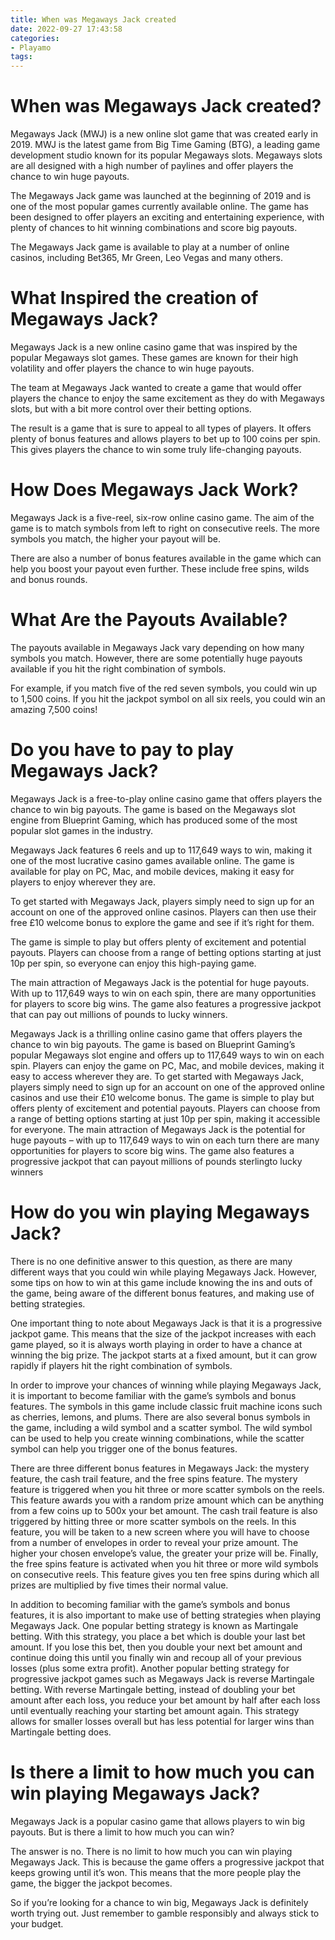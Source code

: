 ```yaml
---
title: When was Megaways Jack created
date: 2022-09-27 17:43:58
categories:
- Playamo
tags:
---
```



# When was Megaways Jack created?

Megaways Jack (MWJ) is a new online slot game that was created early in 2019. MWJ is the latest game from Big Time Gaming (BTG), a leading game development studio known for its popular Megaways slots. Megaways slots are all designed with a high number of paylines and offer players the chance to win huge payouts.

The Megaways Jack game was launched at the beginning of 2019 and is one of the most popular games currently available online. The game has been designed to offer players an exciting and entertaining experience, with plenty of chances to hit winning combinations and score big payouts.

The Megaways Jack game is available to play at a number of online casinos, including Bet365, Mr Green, Leo Vegas and many others.

# What Inspired the creation of Megaways Jack?

Megaways Jack is a new online casino game that was inspired by the popular Megaways slot games. These games are known for their high volatility and offer players the chance to win huge payouts.

The team at Megaways Jack wanted to create a game that would offer players the chance to enjoy the same excitement as they do with Megaways slots, but with a bit more control over their betting options.

The result is a game that is sure to appeal to all types of players. It offers plenty of bonus features and allows players to bet up to 100 coins per spin. This gives players the chance to win some truly life-changing payouts.

# How Does Megaways Jack Work?

Megaways Jack is a five-reel, six-row online casino game. The aim of the game is to match symbols from left to right on consecutive reels. The more symbols you match, the higher your payout will be.

There are also a number of bonus features available in the game which can help you boost your payout even further. These include free spins, wilds and bonus rounds.

# What Are the Payouts Available?

The payouts available in Megaways Jack vary depending on how many symbols you match. However, there are some potentially huge payouts available if you hit the right combination of symbols.

For example, if you match five of the red seven symbols, you could win up to 1,500 coins. If you hit the jackpot symbol on all six reels, you could win an amazing 7,500 coins!

# Do you have to pay to play Megaways Jack?

Megaways Jack is a free-to-play online casino game that offers players the chance to win big payouts. The game is based on the Megaways slot engine from Blueprint Gaming, which has produced some of the most popular slot games in the industry.

Megaways Jack features 6 reels and up to 117,649 ways to win, making it one of the most lucrative casino games available online. The game is available for play on PC, Mac, and mobile devices, making it easy for players to enjoy wherever they are.

To get started with Megaways Jack, players simply need to sign up for an account on one of the approved online casinos. Players can then use their free £10 welcome bonus to explore the game and see if it’s right for them.

The game is simple to play but offers plenty of excitement and potential payouts. Players can choose from a range of betting options starting at just 10p per spin, so everyone can enjoy this high-paying game.

The main attraction of Megaways Jack is the potential for huge payouts. With up to 117,649 ways to win on each spin, there are many opportunities for players to score big wins. The game also features a progressive jackpot that can pay out millions of pounds to lucky winners.

Megaways Jack is a thrilling online casino game that offers players the chance to win big payouts. The game is based on Blueprint Gaming’s popular Megaways slot engine and offers up to 117,649 ways to win on each spin. Players can enjoy the game on PC, Mac, and mobile devices, making it easy to access wherever they are. To get started with Megaways Jack, players simply need to sign up for an account on one of the approved online casinos and use their £10 welcome bonus. The game is simple to play but offers plenty of excitement and potential payouts. Players can choose from a range of betting options starting at just 10p per spin, making it accessible for everyone. The main attraction of Megaways Jack is the potential for huge payouts – with up to 117,649 ways to win on each turn there are many opportunities for players to score big wins. The game also features a progressive jackpot that can payout millions of pounds sterlingto lucky winners

# How do you win playing Megaways Jack?

There is no one definitive answer to this question, as there are many different ways that you could win while playing Megaways Jack. However, some tips on how to win at this game include knowing the ins and outs of the game, being aware of the different bonus features, and making use of betting strategies.

One important thing to note about Megaways Jack is that it is a progressive jackpot game. This means that the size of the jackpot increases with each game played, so it is always worth playing in order to have a chance at winning the big prize. The jackpot starts at a fixed amount, but it can grow rapidly if players hit the right combination of symbols.

In order to improve your chances of winning while playing Megaways Jack, it is important to become familiar with the game’s symbols and bonus features. The symbols in this game include classic fruit machine icons such as cherries, lemons, and plums. There are also several bonus symbols in the game, including a wild symbol and a scatter symbol. The wild symbol can be used to help you create winning combinations, while the scatter symbol can help you trigger one of the bonus features.

There are three different bonus features in Megaways Jack: the mystery feature, the cash trail feature, and the free spins feature. The mystery feature is triggered when you hit three or more scatter symbols on the reels. This feature awards you with a random prize amount which can be anything from a few coins up to 500x your bet amount. The cash trail feature is also triggered by hitting three or more scatter symbols on the reels. In this feature, you will be taken to a new screen where you will have to choose from a number of envelopes in order to reveal your prize amount. The higher your chosen envelope’s value, the greater your prize will be. Finally, the free spins feature is activated when you hit three or more wild symbols on consecutive reels. This feature gives you ten free spins during which all prizes are multiplied by five times their normal value.

In addition to becoming familiar with the game’s symbols and bonus features, it is also important to make use of betting strategies when playing Megaways Jack. One popular betting strategy is known as Martingale betting. With this strategy, you place a bet which is double your last bet amount. If you lose this bet, then you double your next bet amount and continue doing this until you finally win and recoup all of your previous losses (plus some extra profit). Another popular betting strategy for progressive jackpot games such as Megaways Jack is reverse Martingale betting. With reverse Martingale betting, instead of doubling your bet amount after each loss, you reduce your bet amount by half after each loss until eventually reaching your starting bet amount again. This strategy allows for smaller losses overall but has less potential for larger wins than Martingale betting does.

# Is there a limit to how much you can win playing Megaways Jack?

Megaways Jack is a popular casino game that allows players to win big payouts. But is there a limit to how much you can win?

The answer is no. There is no limit to how much you can win playing Megaways Jack. This is because the game offers a progressive jackpot that keeps growing until it’s won. This means that the more people play the game, the bigger the jackpot becomes.

So if you’re looking for a chance to win big, Megaways Jack is definitely worth trying out. Just remember to gamble responsibly and always stick to your budget.